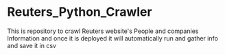 # Reuters_Python_Crawler
This is repository to crawl Reuters website's People and companies Information and once it is deployed it will automatically run and gather info and save it in csv
